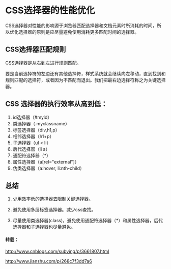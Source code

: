 # CSS选择器的性能优化

CSS选择器对性能的影响源于浏览器匹配选择器和文档元素时所消耗的时间，所以优化选择器的原则是应尽量避免使用消耗更多匹配时间的选择器。


## CSS选择器匹配规则

CSS选择器是从右到左进行规则匹配。

要是当前选择符的左边还有其他选择符，样式系统就会继续向左移动，直到找到和规则匹配的选择符，或者因为不匹配而退出。我们把最右边选择符称之为关键选择器。


## CSS 选择器的执行效率从高到低：

 1. id选择器（#myid）
 2. 类选择器（.myclassname）
 3. 标签选择器（div,h1,p）
 4. 相邻选择器（h1+p）
 5. 子选择器（ul < li）
 6. 后代选择器（li a）
 7. 通配符选择器（*）
 8. 属性选择器（a[rel="external"]）
 9. 伪类选择器（a:hover, li:nth-child）

## 总结

1. 少用效率低的选择器去限制关键选择器。

2. 避免使用多层标签选择器。减少css查找。

3. 尽量使用类选择器(class)，避免使用通配符选择器（*）和属性选择器，后代选择器和子选择器也尽量避免。


#### 转载：

 http://www.cnblogs.com/subying/p/3661807.html

 http://www.jianshu.com/p/268c7f3dd7a6






